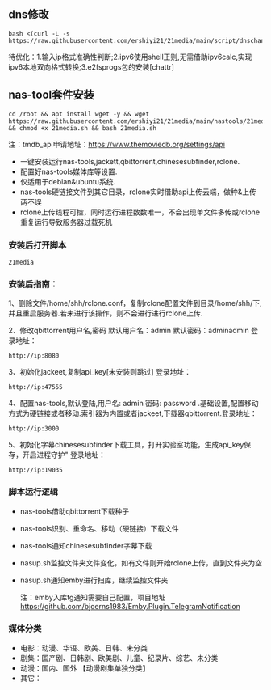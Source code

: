 
## dns修改
```
bash <(curl -L -s https://raw.githubusercontent.com/ershiyi21/21media/main/script/dnschange.sh)
```
待优化：1.输入ip格式准确性判断;2.ipv6使用shell正则,无需借助ipv6calc,实现ipv6本地双向格式转换;3.e2fsprogs包的安装[chattr]

## nas-tool套件安装
```
cd /root && apt install wget -y && wget https://raw.githubusercontent.com/ershiyi21/21media/main/nastools/21media.sh && chmod +x 21media.sh && bash 21media.sh
```

 注：tmdb_api申请地址：https://www.themoviedb.org/settings/api

- 一键安装运行nas-tools,jackett,qbittorrent,chinesesubfinder,rclone.
- 配置好nas-tools媒体库等设置.
- 仅适用于debian&ubuntu系统.
- nas-tools硬链接文件到其它目录，rclone实时借助api上传云端，做种&上传两不误
- rclone上传线程可控，同时运行进程数数唯一，不会出现单文件多传或rclone重复运行导致服务器过载死机


### 安装后打开脚本
```
21media
```
### 安装后指南：
1、删除文件/home/shh/rclone.conf，复制rclone配置文件到目录/home/shh/下,并且重启服务器.若未进行该操作，则不会进行进行rclone上传.

2、修改qbittorrent用户名,密码
默认用户名：admin 默认密码：adminadmin 登录地址：
```
http://ip:8080
```
3、初始化jackeet,复制api_key[未安装则跳过] 登录地址：
```
http://ip:47555
```
4、配置nas-tools,默认登陆,用户名: admin 密码: password .基础设置,配置移动方式为硬链接或者移动.索引器为内置或者jackeet,下载器qbittorrent.登录地址：
```
http://ip:3000
```
5、初始化字幕chinesesubfinder下载工具，打开实验室功能，生成api_key保存，开启进程守护" 登录地址：
```
http://ip:19035
```
### 脚本运行逻辑
 - nas-tools借助qbittorrent下载种子
 - nas-tools识别、重命名、移动（硬链接）下载文件
 - nas-tools通知chinesesubfinder字幕下载
 - nasup.sh监控文件夹文件变化，如有文件则开始rclone上传，直到文件夹为空
 - nasup.sh通知emby进行扫库，继续监控文件夹
 
   注：emby入库tg通知需要自己配置，项目地址 https://github.com/bjoerns1983/Emby.Plugin.TelegramNotification

### 媒体分类
- 电影：动漫、华语、欧美、日韩、未分类
- 剧集：国产剧、日韩剧、欧美剧、儿童、纪录片、综艺、未分类
- 动漫：国内、国外 【动漫剧集单独分类】
- 其它： 
